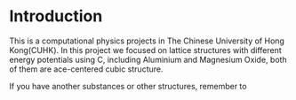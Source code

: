 # Introduction

This is a computational physics projects in The Chinese University of Hong Kong(CUHK). In this project we focused on lattice structures with different energy potentials using C, including Aluminium and Magnesium Oxide, both of them are ace-centered cubic structure.

If you have another substances or other structures, remember to 
